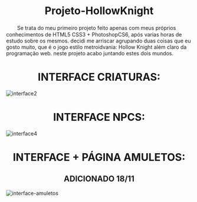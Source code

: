 
# <div align="center"> Projeto-HollowKnight <div>

ㅤㅤ Se trata do meu primeiro projeto feito apenas com meus próprios conhecimentos de HTML5 CSS3 + PhotoshopCS6, após varias horas de estudo sobre os mesmos. decidi me arriscar agrupando duas coisas que eu gosto muito, que é o jogo estilo metroidvania: Hollow Knight além claro da programação web. neste projeto acabo juntando estes dois mundos.
# <div align="center"> INTERFACE CRIATURAS:</div >
![interface2](https://user-images.githubusercontent.com/86329011/202831127-fd73d582-466d-4079-b44e-c0b1022fa2a0.PNG)
# <div align="center"> INTERFACE NPCS:</div >
![interface4](https://user-images.githubusercontent.com/86329011/202831354-ebf81f37-c911-4a82-8690-c491d7fc722b.PNG)
# <div align="center"> INTERFACE + PÁGINA AMULETOS:</div >
## <div align="center">ADICIONADO 18/11</div >
  ![interface-amuletos](https://user-images.githubusercontent.com/86329011/202831533-76d87d17-74ac-473b-b406-c95c744d6e84.PNG) 

